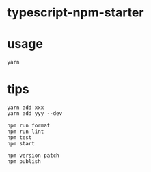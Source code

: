 # typescript-npm-starter

# usage

```
yarn
```



# tips


```
yarn add xxx
yarn add yyy --dev
```

```
npm run format
npm run lint
npm test
npm start

npm version patch
npm publish
```
